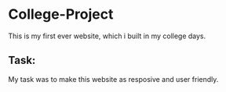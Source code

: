 # College-Project
This is my first ever website, which i built in my college days.

## Task:
My task was to make this website as resposive and user friendly.
